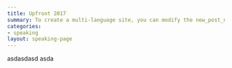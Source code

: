 ```yaml
---
title: Upfront 2017
summary: To create a multi-language site, you can modify the new_post_name and permalink settings like this
categories:
- speaking
layout: speaking-page
---
```



asdasdasd asda